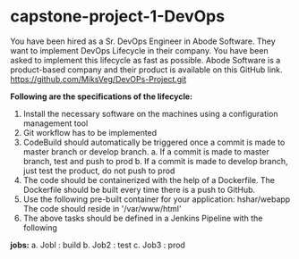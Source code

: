 ﻿# capstone-project-1-DevOps

You have been hired as a Sr. DevOps Engineer in Abode Software. They want to
implement DevOps Lifecycle in their company. You have been asked to
implement this lifecycle as fast as possible. Abode Software is a product-based
company and their product is available on this GitHub link.
https://github.com/MiksVeg/DevOPs-Project.git

**Following are the specifications of the lifecycle:**
1. Install the necessary software on the machines using a configuration
   management tool
2. Git workflow has to be implemented
3. CodeBuild should automatically be triggered once a commit is made to master branch or develop branch.
a. If a commit is made to master branch, test and push to prod
b. If a commit is made to develop branch, just test the product, do not push to prod
4. The code should be containerized with the help of a Dockerfile. The Dockerfile should be built every time there is a push to GitHub.
5. Use the following pre-built container for your application: hshar/webapp
   The code should reside in '/var/www/html'
6. The above tasks should be defined in a Jenkins Pipeline with the following


**jobs:**
a. Jobl : build
b. Job2 : test
c. Job3 : prod
